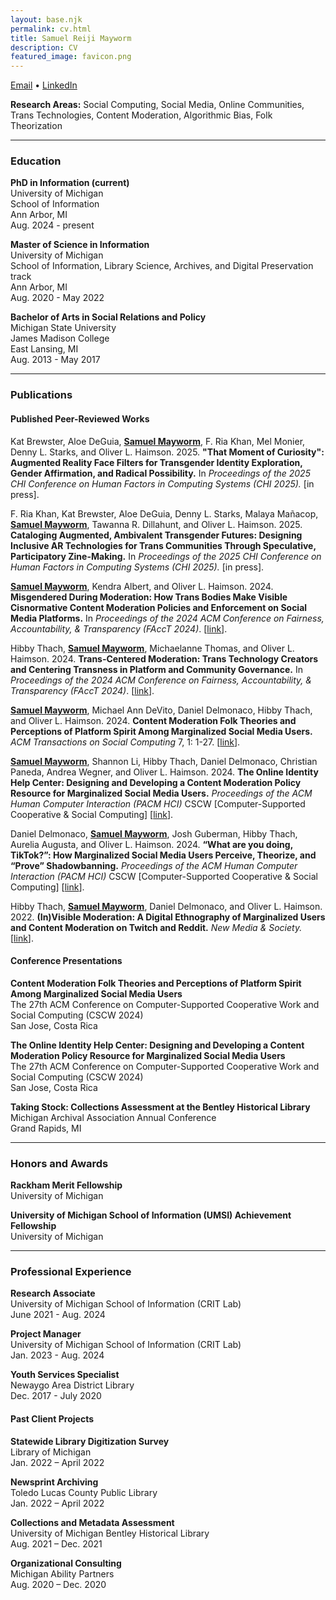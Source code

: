 ```yaml
---
layout: base.njk
permalink: cv.html
title: Samuel Reiji Mayworm
description: CV
featured_image: favicon.png
---
```

[Email](mayworms@umich.edu) • [LinkedIn](https://www.linkedin.com/in/sammayworm/)

**Research Areas:** Social Computing, Social Media, Online Communities, Trans Technologies, Content Moderation, Algorithmic Bias, Folk Theorization

---

### Education
**PhD in Information (current)**  
University of Michigan  
School of Information  
Ann Arbor, MI  
Aug. 2024 - present  

**Master of Science in Information**  
University of Michigan  
School of Information, Library Science, Archives, and Digital Preservation track  
Ann Arbor, MI  
Aug. 2020 - May 2022  

**Bachelor of Arts in Social Relations and Policy**  
Michigan State University  
James Madison College  
East Lansing, MI  
Aug. 2013 - May 2017  

---

### Publications
#### Published Peer-Reviewed Works
Kat Brewster, Aloe DeGuia, <b><u>Samuel Mayworm</u></b>, F. Ria Khan, Mel Monier, Denny L. Starks, and Oliver L. Haimson. 2025. <b>"That Moment of Curiosity": Augmented Reality Face Filters for Transgender Identity Exploration, Gender Affirmation, and Radical Possibility.</b> In <i>Proceedings of the 2025 CHI Conference on Human Factors in Computing Systems (CHI 2025).</i> [in press].


F. Ria Khan, Kat Brewster, Aloe DeGuia, Denny L. Starks, Malaya Mañacop, <b><u>Samuel Mayworm</u></b>, Tawanna R. Dillahunt, and Oliver L. Haimson. 2025. <b>Cataloging Augmented, Ambivalent Transgender Futures: Designing Inclusive AR Technologies for Trans Communities Through Speculative, Participatory Zine-Making.</b> In <i>Proceedings of the 2025 CHI Conference on Human Factors in Computing Systems (CHI 2025).</i> [in press].

<b><u>Samuel Mayworm</u></b>, Kendra Albert, and Oliver L. Haimson. 2024. <b>Misgendered During Moderation: How Trans Bodies Make Visible Cisnormative Content Moderation Policies and Enforcement on Social Media Platforms.</b> In <i>Proceedings of the 2024 ACM Conference on Fairness, Accountability, & Transparency (FAccT 2024)</i>. [<a href="https://doi.org/10.1145/3630106.3658907" target="_blank">link</a>].

Hibby Thach, <b><u>Samuel Mayworm</u></b>, Michaelanne Thomas, and Oliver L. Haimson. 2024. <b>Trans-Centered Moderation: Trans Technology Creators and Centering Transness in Platform and Community Governance.</b> In <i>Proceedings of the 2024 ACM Conference on Fairness, Accountability, & Transparency (FAccT 2024)</i>. [<a href="https://doi.org/10.1145/3630106.3658909" target="_blank">link</a>].

<b><u>Samuel Mayworm</u></b>, Michael Ann DeVito, Daniel Delmonaco, Hibby Thach, and Oliver L. Haimson. 2024. <b>Content Moderation Folk Theories and Perceptions of Platform Spirit Among Marginalized Social Media Users.</b> <i>ACM Transactions on Social Computing</i> 7, 1: 1-27. [<a href="https://doi.org/10.1145/3632741" target="_blank">link</a>].

<b><u>Samuel Mayworm</u></b>, Shannon Li, Hibby Thach, Daniel Delmonaco, Christian Paneda, Andrea Wegner, and Oliver L. Haimson. 2024. <b>The Online Identity Help Center: Designing and Developing a Content Moderation Policy Resource for Marginalized Social Media Users.</b> <i>Proceedings of the ACM Human Computer Interaction (PACM HCI)</i> CSCW [Computer-Supported Cooperative & Social Computing] [<a href="https://doi.org/10.1145/3637406" target="_blank">link</a>].

Daniel Delmonaco, <b><u>Samuel Mayworm</u></b>, Josh Guberman, Hibby Thach, Aurelia Augusta, and Oliver L. Haimson. 2024. <b>“What are you doing, TikTok?”: How Marginalized Social Media Users Perceive, Theorize, and “Prove” Shadowbanning.</b> <i>Proceedings of the ACM Human Computer Interaction (PACM HCI)</i> CSCW [Computer-Supported Cooperative & Social Computing] [<a href="https://doi.org/10.1145/3637431" target="_blank">link</a>].

Hibby Thach, <b><u>Samuel Mayworm</u></b>, Daniel Delmonaco, and Oliver L. Haimson. 2022. <b>(In)Visible Moderation: A Digital Ethnography of Marginalized Users and Content Moderation on Twitch and Reddit.</b> <i>New Media & Society.</i> [<a href="https://doi.org/10.1177/14614448221109804" target="_blank">link</a>].
      
#### Conference Presentations
**Content Moderation Folk Theories and Perceptions of Platform Spirit Among Marginalized Social Media Users**  
The 27th ACM Conference on Computer-Supported Cooperative Work and Social Computing (CSCW 2024)  
San Jose, Costa Rica

**The Online Identity Help Center: Designing and Developing a Content Moderation Policy Resource for Marginalized Social Media Users**  
The 27th ACM Conference on Computer-Supported Cooperative Work and Social Computing (CSCW 2024)  
San Jose, Costa Rica

**Taking Stock: Collections Assessment at the Bentley Historical Library**  
Michigan Archival Association Annual Conference  
Grand Rapids, MI 

---

### Honors and Awards
**Rackham Merit Fellowship**  
University of Michigan

**University of Michigan School of Information (UMSI) Achievement Fellowship**  
University of Michigan

---

### Professional Experience
**Research Associate**  
University of Michigan School of Information (CRIT Lab)  
June 2021 - Aug. 2024

**Project Manager**  
University of Michigan School of Information (CRIT Lab)  
Jan. 2023 - Aug. 2024

**Youth Services Specialist**  
Newaygo Area District Library  
Dec. 2017 - July 2020

#### Past Client Projects
**Statewide Library Digitization Survey**  
Library of Michigan  
Jan. 2022 – April 2022

**Newsprint Archiving**  
Toledo Lucas County Public Library  
Jan. 2022 – April 2022

**Collections and Metadata Assessment**  
University of Michigan Bentley Historical Library  
Aug. 2021 – Dec. 2021

**Organizational Consulting**  
Michigan Ability Partners  
Aug. 2020 – Dec. 2020